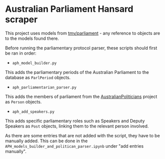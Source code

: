 # Australian Parliament Hansard scraper

This project uses models from [tmv/parliament](https://github.com/mcallaghan/tmv/tree/master/BasicBrowser/parliament) - any reference to objects are to the models found there.

Before running the parliamentary protocol parser, these scripts should first be ran in order:

- `aph_model_builder.py`

This adds the parliamentary periods of the Australian Parliament to the database as `ParlPeriod` objects.

- `aph_parliamentarian_parser.py`

This adds the members of parliament from the [AustralianPoliticians](https://github.com/RohanAlexander/AustralianPoliticians) project as `Person` objects.

- `aph_add_speakers.py`

This adds specific parliamentary roles such as Speakers and Deputy Speakers as `Post` objects, linking them to the relevant person involved.

As there are some entries that are not added with the script, they have to be manually added. This can be done in the `APH_models_builder_and_politican_parser.ipynb` under "add entries manually". 

